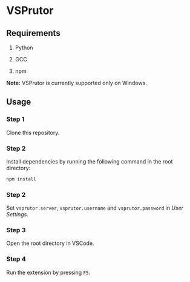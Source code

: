 # VSPrutor

## Requirements

1. Python

2. GCC

3. npm

__Note:__
VSPrutor is currently supported only on Windows.

## Usage

### Step 1
Clone this repository.

### Step 2
Install dependencies by running the following command in the root directory:
```bash
npm install
```

### Step 2
Set `vsprutor.server`, `vsprutor.username` and `vsprutor.password` in _User Settings_.

### Step 3
Open the root directory in VSCode. 

### Step 4
Run the extension by pressing ```F5```.